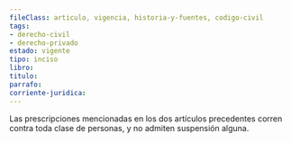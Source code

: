 ```yaml
---
fileClass: articulo, vigencia, historia-y-fuentes, codigo-civil
tags:
- derecho-civil
- derecho-privado
estado: vigente
tipo: inciso
libro:
titulo:
parrafo:
corriente-juridica:
---
```

Las prescripciones mencionadas en los dos artículos precedentes corren contra toda clase de personas, y no admiten suspensión alguna.